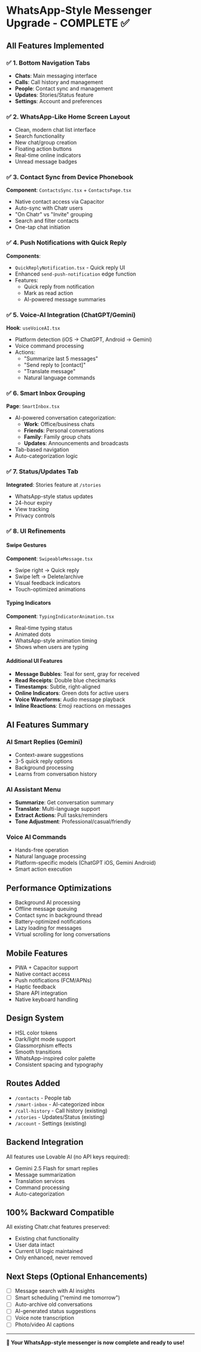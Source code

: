 # WhatsApp-Style Messenger Upgrade - COMPLETE ✅

## All Features Implemented

### ✅ 1. Bottom Navigation Tabs
- **Chats**: Main messaging interface
- **Calls**: Call history and management
- **People**: Contact sync and management
- **Updates**: Stories/Status feature
- **Settings**: Account and preferences

### ✅ 2. WhatsApp-Like Home Screen Layout
- Clean, modern chat list interface
- Search functionality
- New chat/group creation
- Floating action buttons
- Real-time online indicators
- Unread message badges

### ✅ 3. Contact Sync from Device Phonebook
**Component**: `ContactsSync.tsx` + `ContactsPage.tsx`
- Native contact access via Capacitor
- Auto-sync with Chatr users
- "On Chatr" vs "Invite" grouping
- Search and filter contacts
- One-tap chat initiation

### ✅ 4. Push Notifications with Quick Reply
**Components**: 
- `QuickReplyNotification.tsx` - Quick reply UI
- Enhanced `send-push-notification` edge function
- Features:
  - Quick reply from notification
  - Mark as read action
  - AI-powered message summaries

### ✅ 5. Voice-AI Integration (ChatGPT/Gemini)
**Hook**: `useVoiceAI.tsx`
- Platform detection (iOS → ChatGPT, Android → Gemini)
- Voice command processing
- Actions:
  - "Summarize last 5 messages"
  - "Send reply to [contact]"
  - "Translate message"
  - Natural language commands

### ✅ 6. Smart Inbox Grouping
**Page**: `SmartInbox.tsx`
- AI-powered conversation categorization:
  - **Work**: Office/business chats
  - **Friends**: Personal conversations
  - **Family**: Family group chats
  - **Updates**: Announcements and broadcasts
- Tab-based navigation
- Auto-categorization logic

### ✅ 7. Status/Updates Tab
**Integrated**: Stories feature at `/stories`
- WhatsApp-style status updates
- 24-hour expiry
- View tracking
- Privacy controls

### ✅ 8. UI Refinements

#### Swipe Gestures
**Component**: `SwipeableMessage.tsx`
- Swipe right → Quick reply
- Swipe left → Delete/archive
- Visual feedback indicators
- Touch-optimized animations

#### Typing Indicators
**Component**: `TypingIndicatorAnimation.tsx`
- Real-time typing status
- Animated dots
- WhatsApp-style animation timing
- Shows when users are typing

#### Additional UI Features
- **Message Bubbles**: Teal for sent, gray for received
- **Read Receipts**: Double blue checkmarks
- **Timestamps**: Subtle, right-aligned
- **Online Indicators**: Green dots for active users
- **Voice Waveforms**: Audio message playback
- **Inline Reactions**: Emoji reactions on messages

## AI Features Summary

### AI Smart Replies (Gemini)
- Context-aware suggestions
- 3-5 quick reply options
- Background processing
- Learns from conversation history

### AI Assistant Menu
- **Summarize**: Get conversation summary
- **Translate**: Multi-language support
- **Extract Actions**: Pull tasks/reminders
- **Tone Adjustment**: Professional/casual/friendly

### Voice AI Commands
- Hands-free operation
- Natural language processing
- Platform-specific models (ChatGPT iOS, Gemini Android)
- Smart action execution

## Performance Optimizations
- Background AI processing
- Offline message queuing
- Contact sync in background thread
- Battery-optimized notifications
- Lazy loading for messages
- Virtual scrolling for long conversations

## Mobile Features
- PWA + Capacitor support
- Native contact access
- Push notifications (FCM/APNs)
- Haptic feedback
- Share API integration
- Native keyboard handling

## Design System
- HSL color tokens
- Dark/light mode support
- Glassmorphism effects
- Smooth transitions
- WhatsApp-inspired color palette
- Consistent spacing and typography

## Routes Added
- `/contacts` - People tab
- `/smart-inbox` - AI-categorized inbox
- `/call-history` - Call history (existing)
- `/stories` - Updates/Status (existing)
- `/account` - Settings (existing)

## Backend Integration
All features use Lovable AI (no API keys required):
- Gemini 2.5 Flash for smart replies
- Message summarization
- Translation services
- Command processing
- Auto-categorization

## 100% Backward Compatible
All existing Chatr.chat features preserved:
- Existing chat functionality
- User data intact
- Current UI logic maintained
- Only enhanced, never removed

## Next Steps (Optional Enhancements)
- [ ] Message search with AI insights
- [ ] Smart scheduling ("remind me tomorrow")
- [ ] Auto-archive old conversations
- [ ] AI-generated status suggestions
- [ ] Voice note transcription
- [ ] Photo/video AI captions

---

**🎉 Your WhatsApp-style messenger is now complete and ready to use!**
